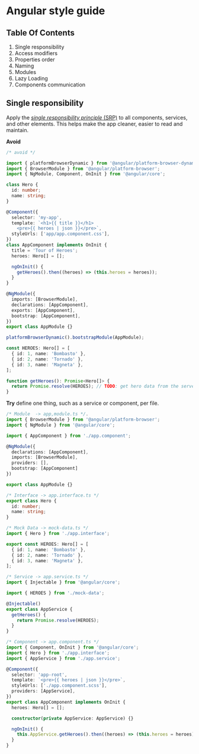 # Angular style guide

## Table Of Contents

1.  Single responsibility
2.  Access modifiers
3.  Properties order
4.  Naming
5.  Modules
6.  Lazy Loading
7.  Components communication

## Single responsibility

Apply the [_single responsibility principle_ (SRP)](https://wikipedia.org/wiki/Single_responsibility_principle) to all components, services, and other elements. This helps make the app cleaner, easier to read and maintain.

**Avoid**

```ts
/* avoid */

import { platformBrowserDynamic } from '@angular/platform-browser-dynamic';
import { BrowserModule } from '@angular/platform-browser';
import { NgModule, Component, OnInit } from '@angular/core';

class Hero {
  id: number;
  name: string;
}

@Component({
  selector: 'my-app',
  template: `<h1>{{ title }}</h1>
    <pre>{{ heroes | json }}</pre>`,
  styleUrls: ['app/app.component.css'],
})
class AppComponent implements OnInit {
  title = 'Tour of Heroes';
  heroes: Hero[] = [];

  ngOnInit() {
    getHeroes().then((heroes) => (this.heroes = heroes));
  }
}

@NgModule({
  imports: [BrowserModule],
  declarations: [AppComponent],
  exports: [AppComponent],
  bootstrap: [AppComponent],
})
export class AppModule {}

platformBrowserDynamic().bootstrapModule(AppModule);

const HEROES: Hero[] = [
  { id: 1, name: 'Bombasto' },
  { id: 2, name: 'Tornado' },
  { id: 3, name: 'Magneta' },
];

function getHeroes(): Promise<Hero[]> {
  return Promise.resolve(HEROES); // TODO: get hero data from the server
}
```

**Try** define one thing, such as a service or component, per file.

```ts
/* Module  -> app,module.ts */.
import { BrowserModule } from '@angular/platform-browser';
import { NgModule } from '@angular/core';

import { AppComponent } from './app.component';

@NgModule({
  declarations: [AppComponent],
  imports: [BrowserModule],
  providers: [],
  bootstrap: [AppComponent]
})

export class AppModule {}
```

```ts
/* Interface -> app.interface.ts */
export class Hero {
  id: number;
  name: string;
}
```

```ts
/* Mock Data -> mock-data.ts */
import { Hero } from './app.interface';

export const HEROES: Hero[] = [
  { id: 1, name: 'Bombasto' },
  { id: 2, name: 'Tornado' },
  { id: 3, name: 'Magneta' },
];
```

```ts
/* Service -> app.service.ts */
import { Injectable } from '@angular/core';

import { HEROES } from './mock-data';

@Injectable()
export class AppService {
  getHeroes() {
    return Promise.resolve(HEROES);
  }
}
```

```ts
/* Component -> app.component.ts */
import { Component, OnInit } from '@angular/core';
import { Hero } from './app.interface';
import { AppService } from './app.service';

@Component({
  selector: 'app-root',
  template: `<pre>{{ heroes | json }}</pre>`,
  styleUrls: ['./app.component.scss'],
  providers: [AppService],
})
export class AppComponent implements OnInit {
  heroes: Hero[] = [];

  constructor(private AppService: AppService) {}

  ngOnInit() {
    this.AppService.getHeroes().then((heroes) => (this.heroes = heroes));
  }
}
```
